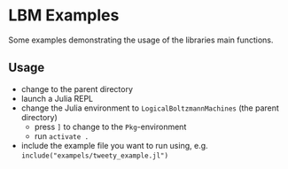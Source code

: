 # LBM Examples

Some examples demonstrating the usage of the libraries main functions.

## Usage

- change to the parent directory
- launch a Julia REPL
- change the Julia environment to `LogicalBoltzmannMachines` (the parent directory)
  - press `]` to change to the `Pkg`-environment
  - run `activate .`
- include the example file you want to run using, e.g. `include("exampels/tweety_example.jl")`

